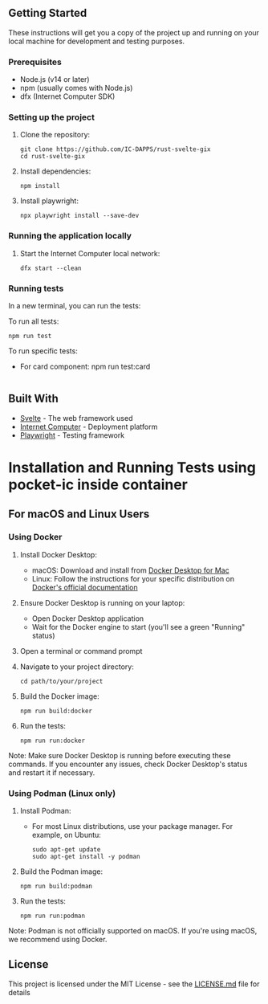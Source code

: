 ## Getting Started

These instructions will get you a copy of the project up and running on your local machine for development and testing purposes.

### Prerequisites

- Node.js (v14 or later)
- npm (usually comes with Node.js)
- dfx (Internet Computer SDK)

### Setting up the project

1. Clone the repository:

   ```
   git clone https://github.com/IC-DAPPS/rust-svelte-gix
   cd rust-svelte-gix
   ```

2. Install dependencies:

   ```
   npm install
   ```

3. Install playwright:
   ```
   npx playwright install --save-dev
   ```

### Running the application locally

1. Start the Internet Computer local network:
   ```
   dfx start --clean
   ```

### Running tests

In a new terminal, you can run the tests:

To run all tests:

```
npm run test
```

To run specific tests:

- For card component:
  npm run test:card
  ```

## Built With

- [Svelte](https://svelte.dev/) - The web framework used
- [Internet Computer](https://internetcomputer.org/) - Deployment platform
- [Playwright](https://playwright.dev/) - Testing framework


# Installation and Running Tests using pocket-ic inside container

## For macOS and Linux Users

### Using Docker

1. Install Docker Desktop:
   - macOS: Download and install from [Docker Desktop for Mac](https://www.docker.com/products/docker-desktop)
   - Linux: Follow the instructions for your specific distribution on [Docker's official documentation](https://docs.docker.com/engine/install/)

2. Ensure Docker Desktop is running on your laptop:
   - Open Docker Desktop application
   - Wait for the Docker engine to start (you'll see a green "Running" status)

3. Open a terminal or command prompt

4. Navigate to your project directory:
   ```
   cd path/to/your/project
   ```

5. Build the Docker image:
   ```
   npm run build:docker
   ```

6. Run the tests:
   ```
   npm run run:docker
   ```

Note: Make sure Docker Desktop is running before executing these commands. If you encounter any issues, check Docker Desktop's status and restart it if necessary.

### Using Podman (Linux only)

1. Install Podman:
   - For most Linux distributions, use your package manager. For example, on Ubuntu:
     ```
     sudo apt-get update
     sudo apt-get install -y podman
     ```

2. Build the Podman image:
   ```
   npm run build:podman
   ```

3. Run the tests:
   ```
   npm run run:podman
   ```

Note: Podman is not officially supported on macOS. If you're using macOS, we recommend using Docker.

## License

This project is licensed under the MIT License - see the [LICENSE.md](LICENSE.md) file for details
